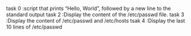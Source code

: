 task 0 :script that prints “Hello, World”, followed by a new line to the standard output task 2 :Display the content of the /etc/passwd file. task 3 :Display the content of /etc/passwd and /etc/hosts tsak 4 :Display the last 10 lines of /etc/passwd


